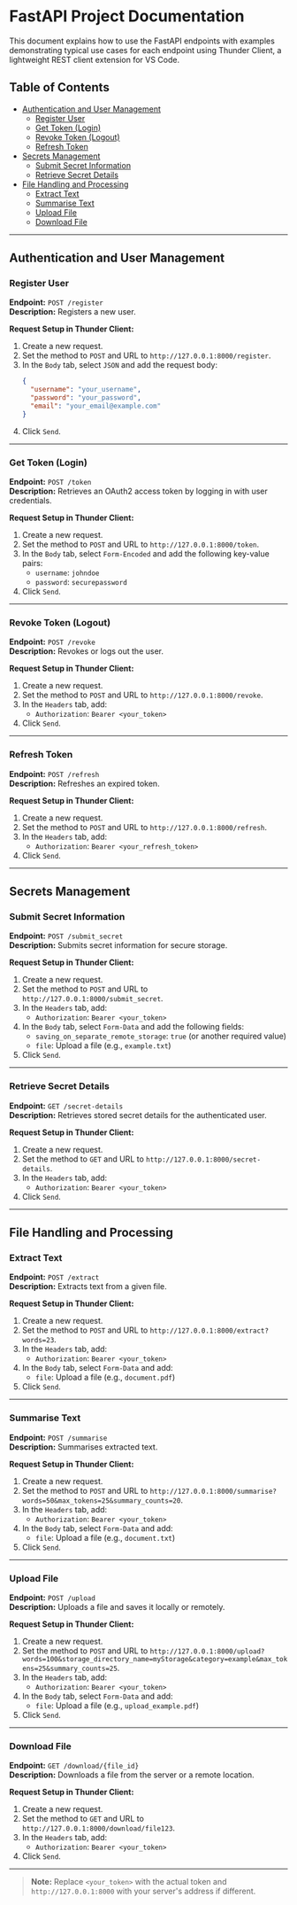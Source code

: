 # FastAPI Project Documentation

This document explains how to use the FastAPI endpoints with examples demonstrating typical use cases for each endpoint using Thunder Client, a lightweight REST client extension for VS Code.

## Table of Contents

- [Authentication and User Management](#authentication-and-user-management)
  - [Register User](#register-user)
  - [Get Token (Login)](#get-token-login)
  - [Revoke Token (Logout)](#revoke-token-logout)
  - [Refresh Token](#refresh-token)
- [Secrets Management](#secrets-management)
  - [Submit Secret Information](#submit-secret-information)
  - [Retrieve Secret Details](#retrieve-secret-details)
- [File Handling and Processing](#file-handling-and-processing)
  - [Extract Text](#extract-text)
  - [Summarise Text](#summarise-text)
  - [Upload File](#upload-file)
  - [Download File](#download-file)

---

## Authentication and User Management

### Register User

**Endpoint:** `POST /register`  
**Description:** Registers a new user.

**Request Setup in Thunder Client:**

1. Create a new request.
2. Set the method to `POST` and URL to `http://127.0.0.1:8000/register`.
3. In the `Body` tab, select `JSON` and add the request body:
   ```json
   {
     "username": "your_username",
     "password": "your_password",
     "email": "your_email@example.com"
   }
   ```
4. Click `Send`.

---

### Get Token (Login)

**Endpoint:** `POST /token`  
**Description:** Retrieves an OAuth2 access token by logging in with user credentials.

**Request Setup in Thunder Client:**

1. Create a new request.
2. Set the method to `POST` and URL to `http://127.0.0.1:8000/token`.
3. In the `Body` tab, select `Form-Encoded` and add the following key-value pairs:
   - `username`: `johndoe`
   - `password`: `securepassword`
4. Click `Send`.

---

### Revoke Token (Logout)

**Endpoint:** `POST /revoke`  
**Description:** Revokes or logs out the user.

**Request Setup in Thunder Client:**

1. Create a new request.
2. Set the method to `POST` and URL to `http://127.0.0.1:8000/revoke`.
3. In the `Headers` tab, add:
   - `Authorization`: `Bearer <your_token>`
4. Click `Send`.

---

### Refresh Token

**Endpoint:** `POST /refresh`  
**Description:** Refreshes an expired token.

**Request Setup in Thunder Client:**

1. Create a new request.
2. Set the method to `POST` and URL to `http://127.0.0.1:8000/refresh`.
3. In the `Headers` tab, add:
   - `Authorization`: `Bearer <your_refresh_token>`
4. Click `Send`.

---

## Secrets Management

### Submit Secret Information

**Endpoint:** `POST /submit_secret`  
**Description:** Submits secret information for secure storage.

**Request Setup in Thunder Client:**

1. Create a new request.
2. Set the method to `POST` and URL to `http://127.0.0.1:8000/submit_secret`.
3. In the `Headers` tab, add:
   - `Authorization`: `Bearer <your_token>`
4. In the `Body` tab, select `Form-Data` and add the following fields:
   - `saving_on_separate_remote_storage`: `true` (or another required value)
   - `file`: Upload a file (e.g., `example.txt`)
5. Click `Send`.

---

### Retrieve Secret Details

**Endpoint:** `GET /secret-details`  
**Description:** Retrieves stored secret details for the authenticated user.

**Request Setup in Thunder Client:**

1. Create a new request.
2. Set the method to `GET` and URL to `http://127.0.0.1:8000/secret-details`.
3. In the `Headers` tab, add:
   - `Authorization`: `Bearer <your_token>`
4. Click `Send`.

---

## File Handling and Processing

### Extract Text

**Endpoint:** `POST /extract`  
**Description:** Extracts text from a given file.

**Request Setup in Thunder Client:**

1. Create a new request.
2. Set the method to `POST` and URL to `http://127.0.0.1:8000/extract?words=23`.
3. In the `Headers` tab, add:
   - `Authorization`: `Bearer <your_token>`
4. In the `Body` tab, select `Form-Data` and add:
   - `file`: Upload a file (e.g., `document.pdf`)
5. Click `Send`.

---

### Summarise Text

**Endpoint:** `POST /summarise`  
**Description:** Summarises extracted text.

**Request Setup in Thunder Client:**

1. Create a new request.
2. Set the method to `POST` and URL to `http://127.0.0.1:8000/summarise?words=50&max_tokens=25&summary_counts=20`.
3. In the `Headers` tab, add:
   - `Authorization`: `Bearer <your_token>`
4. In the `Body` tab, select `Form-Data` and add:
   - `file`: Upload a file (e.g., `document.txt`)
5. Click `Send`.

---

### Upload File

**Endpoint:** `POST /upload`  
**Description:** Uploads a file and saves it locally or remotely.

**Request Setup in Thunder Client:**

1. Create a new request.
2. Set the method to `POST` and URL to `http://127.0.0.1:8000/upload?words=100&storage_directory_name=myStorage&category=example&max_tokens=25&summary_counts=25`.
3. In the `Headers` tab, add:
   - `Authorization`: `Bearer <your_token>`
4. In the `Body` tab, select `Form-Data` and add:
   - `file`: Upload a file (e.g., `upload_example.pdf`)
5. Click `Send`.

---

### Download File

**Endpoint:** `GET /download/{file_id}`  
**Description:** Downloads a file from the server or a remote location.

**Request Setup in Thunder Client:**

1. Create a new request.
2. Set the method to `GET` and URL to `http://127.0.0.1:8000/download/file123`.
3. In the `Headers` tab, add:
   - `Authorization`: `Bearer <your_token>`
4. Click `Send`.

---

> **Note:** Replace `<your_token>` with the actual token and `http://127.0.0.1:8000` with your server's address if different.

